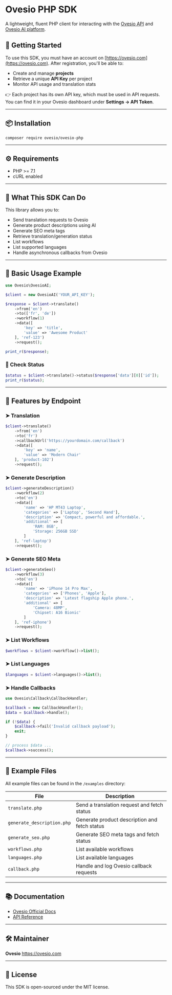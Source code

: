 # Ovesio PHP SDK

A lightweight, fluent PHP client for interacting with the [Ovesio API](https://api.ovesio.com/docs/) and [Ovesio AI platform](https://ovesio.com).

## 🔐 Getting Started

To use this SDK, you must have an account on [https://ovesio.com](https://ovesio.com). After registration, you'll be able to:

- Create and manage **projects**
- Retrieve a unique **API Key** per project
- Monitor API usage and translation stats

👉 Each project has its own API key, which must be used in API requests. You can find it in your Ovesio dashboard under **Settings → API Token**.

---

## 📦 Installation

```bash
composer require ovesio/ovesio-php
```

---

## ⚙️ Requirements

- PHP >= 7.1
- cURL enabled

---

## 🚀 What This SDK Can Do

This library allows you to:

- Send translation requests to Ovesio
- Generate product descriptions using AI
- Generate SEO meta tags
- Retrieve translation/generation status
- List workflows
- List supported languages
- Handle asynchronous callbacks from Ovesio

---

## 🔧 Basic Usage Example

```php
use Ovesio\OvesioAI;

$client = new OvesioAI('YOUR_API_KEY');

$response = $client->translate()
    ->from('en')
    ->to(['fr', 'de'])
    ->workflow(1)
    ->data([
        'key' => 'title',
        'value' => 'Awesome Product'
    ], 'ref-123')
    ->request();

print_r($response);
```

### 🔄 Check Status
```php
$status = $client->translate()->status($response['data'][0]['id']);
print_r($status);
```

---

## 🧠 Features by Endpoint

### ➤ Translation
```php
$client->translate()
    ->from('en')
    ->to('fr')
    ->callbackUrl('https://yourdomain.com/callback')
    ->data([
        'key' => 'name',
        'value' => 'Modern Chair'
    ], 'product-102')
    ->request();
```

### ➤ Generate Description
```php
$client->generateDescription()
    ->workflow(2)
    ->to('en')
    ->data([
        'name' => 'HP MT43 Laptop',
        'categories' => ['Laptop', 'Second Hand'],
        'description' => 'Compact, powerful and affordable.',
        'additional' => [
            'RAM: 8GB',
            'Storage: 256GB SSD'
        ]
    ], 'ref-laptop')
    ->request();
```

### ➤ Generate SEO Meta
```php
$client->generateSeo()
    ->workflow(3)
    ->to('en')
    ->data([
        'name' => 'iPhone 14 Pro Max',
        'categories' => ['Phones', 'Apple'],
        'description' => 'Latest flagship Apple phone.',
        'additional' => [
            'Camera: 48MP',
            'Chipset: A16 Bionic'
        ]
    ], 'ref-iphone')
    ->request();
```

### ➤ List Workflows
```php
$workflows = $client->workflow()->list();
```

### ➤ List Languages
```php
$languages = $client->languages()->list();
```

### ➤ Handle Callbacks
```php
use Ovesio\Callback\CallbackHandler;

$callback = new CallbackHandler();
$data = $callback->handle();

if (!$data) {
    $callback->fail('Invalid callback payload');
    exit;
}

// process $data ...
$callback->success();
```

---

## 📂 Example Files

All example files can be found in the `/examples` directory:

| File                     | Description                               |
|--------------------------|-------------------------------------------|
| `translate.php`          | Send a translation request and fetch status |
| `generate_description.php` | Generate product description and fetch status |
| `generate_seo.php`       | Generate SEO meta tags and fetch status    |
| `workflows.php`          | List available workflows                   |
| `languages.php`          | List available languages                   |
| `callback.php`           | Handle and log Ovesio callback requests    |

---

## 📚 Documentation

- [Ovesio Official Docs](https://ovesio.com/docs/)
- [API Reference](https://api.ovesio.com/docs/)

---

## 🛠 Maintainer

**Ovesio**
https://ovesio.com

---

## 📄 License

This SDK is open-sourced under the MIT license.